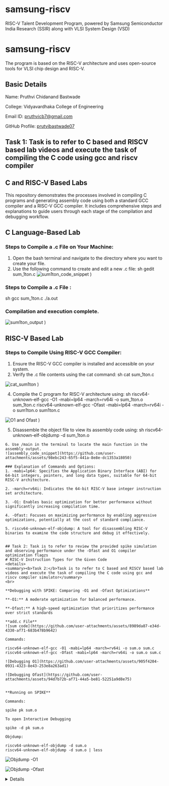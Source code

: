 # samsung-riscv
RISC-V Talent Development Program, powered by Samsung Semiconductor India Research (SSIR) along with VLSI System Design (VSD)
# samsung-riscv
The program is based on the RISC-V architecture and uses open-source tools for VLSI chip design and RISC-V.

## Basic Details

Name: Pruthvi Chidanand Bastwade

College: Vidyavardhaka College of Engineering

Email ID: pruthvicb7@gmail.com

GitHub Profile: [prutvibastwade07](https://github.com/prutvibastwade07)

## Task 1: Task is to refer to C based and RISCV based lab videos and execute the task of compiling the C code using gcc and riscv compiler

## C and RISC-V Based Labs

This repository demonstrates the processes involved in compiling C programs and generating assembly code using both a standard GCC compiler and a RISC-V GCC compiler. It includes comprehensive steps and explanations to guide users through each stage of the compilation and debugging workflow.

## C Language-Based Lab

### Steps to Compile a .c File on Your Machine:

1. Open the bash terminal and navigate to the directory where you want to create your file.
2. Use the following command to create and edit a new .c file:
   sh
   gedit sum_1ton.c
![sum1ton_code_snippet](https://github.com/user-attachments/assets/94e9fe3c-9fae-44db-bd99-7d4ecbdc5ee6)
)
### Steps to Compile a .c File :
 sh
 gcc sum_1ton.c
 ./a.out

### Compilation and execution complete.

![sum1ton_output](https://github.com/user-attachments/assets/25d12a47-081d-42f0-960d-afa3895b13c5)
)


## RISC-V Based Lab

### Steps to Compile Using RISC-V GCC Compiler:
1. Ensure the RISC-V GCC compiler is installed and accessible on your system.
2. Verify the .c file contents using the cat command:
sh
cat sum_1ton.c

![cat_sum1ton](https://github.com/user-attachments/assets/b31f0725-370d-48e9-875c-061d3c58444a)
)

4. Compile the C program for RISC-V architecture using:
 sh
riscv64-unknown-elf-gcc -O1 -mabi=lp64 -march=rv64i -o sum_1ton.o sum_1ton.c
riscv64-unknown-elf-gcc -Ofast -mabi=lp64 -march=rv64i -o sum1ton.o sum1ton.c

![O1 and Ofast](https://github.com/user-attachments/assets/e716cc22-f186-4c72-b6ef-8bd8f8214645)
)


5. Disassemble the object file to view its assembly code using:
 sh
riscv64-unknown-elf-objdump -d sum_1ton.o
```
6. Use /main in the terminal to locate the main function in the assembly output.
![assembly_code_snippet](https://github.com/user-attachments/assets/98ebc243-65f5-441a-8e8e-dc1353a18050)

### Explanation of Commands and Options: 
1. -mabi=lp64: Specifies the Application Binary Interface (ABI) for 64-bit integers, pointers, and long data types, suitable for 64-bit RISC-V architecture.

2. -march=rv64i: Indicates the 64-bit RISC-V base integer instruction set architecture.

3. -O1: Enables basic optimization for better performance without significantly increasing compilation time.
  
4. -Ofast: Focuses on maximizing performance by enabling aggressive optimizations, potentially at the cost of standard compliance.

5. riscv64-unknown-elf-objdump: A tool for disassembling RISC-V binaries to examine the code structure and debug it effectively.


## Task 2: Task is to refer to review the provided spike simulation and observing performance under the -Ofast and O1 compiler optimization flagzs
# RISC-V Instruction Types for the Given Code
<details>
<summary><b>Task 2:</b>Task is to refer to C based and RISCV based lab videos and execute the task of compiling the C code using gcc and riscv compiler simulator</summary>
<br>
	
**Debugging with SPIKE: Comparing -O1 and -Ofast Optimizations**

**-O1:** A moderate optimization for balanced performance.

**-Ofast:** A high-speed optimization that prioritizes performance over strict standards

**add.c File**
![sum code](https://github.com/user-attachments/assets/8989da87-e34d-4330-af71-683b478b9642)

Commands:

riscv64-unknown-elf-gcc -O1 -mabi=lp64 -march=rv64i -o sum.o sum.c
riscv64-unknown-elf-gcc -Ofast -mabi=lp64 -march=rv64i -o sum.o sum.c

![Debugging O1](https://github.com/user-attachments/assets/905f4204-0931-4323-8e43-253e8a263ad1)

![Debugging Ofast](https://github.com/user-attachments/assets/94d7b72b-af71-44a5-be81-52251a9d8e75)


**Running on SPIKE**

Commands:

spike pk sum.o

To open Interactive Debugging

spike -d pk sum.o

Objdump:

riscv64-unknown-elf-objdump -d sum.o
riscv64-unknown-elf-objdump -d sum.o | less
```
![Objdump -O1](https://github.com/user-attachments/assets/057054e4-16f8-42b0-a7cb-d51486dfa856)

![Objdump -Ofast](https://github.com/user-attachments/assets/b7874894-8ed7-42a7-907d-deee09188ec4)

</details>
</details>
<details>
   
## Task 3: Task is to refer to review the RISC-5 software documentation to undersytand the R,I,S,B,J,U instruction types.
# RISC-V Instruction Types for the Given Code

## *Instruction Types*

### 1. *R-Type (Register-Register Instructions)*
   - Typically involves arithmetic and logical operations between registers.
   - No such instruction appears directly in the given code at the C level, but operations like comparisons (e.g., num <= 0.0) may involve R-type instructions at the assembly level.

### 2. *I-Type (Immediate Instructions)*
   - Used for instructions with immediate values or memory addressing.
   - Example in the code: scanf("%lf", &num);
     - This would translate to an I-type instruction to load the address of num or handle immediate values.

### 3. *S-Type (Store Instructions)*
   - Used for storing data from a register to memory.
   - Example: Assigning the value entered by the user into the variable num involves S-type instructions.

### 4. *B-Type (Branch Instructions)*
   - Used for conditional branching.
   - Examples:
     - if (num <= 0.0)
     - if (num == 0.0)
     - These conditions are compiled into B-type instructions such as BEQ (branch if equal), BLT (branch if less than), or BGE (branch if greater or equal).

### 5. *J-Type (Jump Instructions)*
   - Used for unconditional jumps.
   - Example: The else block in the code could lead to a jump instruction to skip over the if block or jump to the end of the program.

### 6. *U-Type (Upper Immediate Instructions)*
   - Used for loading upper bits of immediate values.
   - While not directly visible in the C code, U-type instructions like LUI (load upper immediate) might be used during address calculations or handling larger constants.

### 7. *UJ-Type (Unconditional Jump and Link Instructions)*
   - Similar to J-type but used for function calls.
   - Example: The main() function or calls to printf and scanf might involve UJ-type instructions like JAL (jump and link).

---
This classification provides a detailed mapping of the instruction types based on the given C code.

Task 4: Functional Simulation of RISC-V Core

RV32I Pipelined Processor Implementation

Overview

This Verilog module, iiitb_rv32i, implements a simplified pipelined processor based on the RV32I instruction set architecture (ISA). The design consists of five pipeline stages: Instruction Fetch (IF), Instruction Decode (ID), Execution (EX), Memory (MEM), and Write Back (WB). The processor supports arithmetic, logical, memory, and branch instructions.

Module Description

Inputs:

clk: Clock signal

RN: Reset signal

Outputs:

NPC: Next Program Counter value

WB_OUT: Write Back output

Registers & Memories:

REG: Register file (32 registers, 32-bit each)

MEM: Instruction memory (32 locations, 32-bit each)

DM: Data memory (32 locations, 32-bit each)

Pipeline Stages

Instruction Fetch (IF):

Fetches the instruction from memory based on NPC.

Updates NPC for the next cycle.

Instruction Decode (ID):

Decodes the fetched instruction.

Reads values from the register file.

Computes immediate values if needed.

Execution (EX):

Performs ALU operations for arithmetic and logical instructions.

Computes memory addresses for load/store instructions.

Evaluates branch conditions.

Memory Access (MEM):

Reads from or writes to data memory for load/store instructions.

Passes ALU results to the next stage.

Write Back (WB):

Writes results back to the register file.

Updates the output WB_OUT.

Supported Instructions

Arithmetic & Logical (Register & Immediate): ADD, SUB, AND, OR, XOR, SLT, ADDI, SUBI, ANDI, ORI, XORI

Memory Access: LW (Load Word), SW (Store Word)

Branching: BEQ (Branch if Equal), BNE (Branch if Not Equal)

Shift Operations: SLL (Shift Left Logical), SRL (Shift Right Logical)

Control Signals

BR_EN: Branch Enable flag for conditional branches.

EX_MEM_COND: Determines whether a branch should be taken.

Open your terminal and type the following to install iverilog and GTKWave

$   sudo apt get update
$   sudo apt get install iverilog gtkwave

To clone the repository and download the netlist files for simulation , enter the following commands in your terminal.
$ git clone https://github.com/vinayrayapati/iiitb_rv32i
$ cd iiitb_rv32i

To simulate and run the verilog code , enter the following commands in your terminal.
$ iverilog -o iiitb_rv32i iiitb_rv32i.v iiitb_rv32i_tb.v
$ ./iiitb_rv32i

To see the output waveform in gtkwave, enter the following commands in your terminal.
$ gtkwave iiitb_rv32i.vcd


Task 5: Documentation and Repository Update :-
Overview: Object Detector Using Ultrasonic Sensor with CH32V003
Project Summary:
This project is designed to detect objects using an HC-SR04 ultrasonic sensor interfaced with a CH32V003 RISC-V microcontroller. When an object is detected within a certain range, an LED indicator lights up to provide a visual alert. The system operates using a 3.3V power supply and is built on a breadboard using jumper wires for easy prototyping.

Applications:
Obstacle Detection for Robots
Proximity Sensing in Security Systems
Smart Parking Systems
Automatic Door Systems

Hardware Components:
CH32V003 RISC-V Microcontroller (Processes sensor data)
HC-SR04 Ultrasonic Sensor (Measures distance)
LED (Indicates object detection)
3.3V Power Supply (Powers the circuit)
Breadboard & Jumper Wires (For easy wiring)






